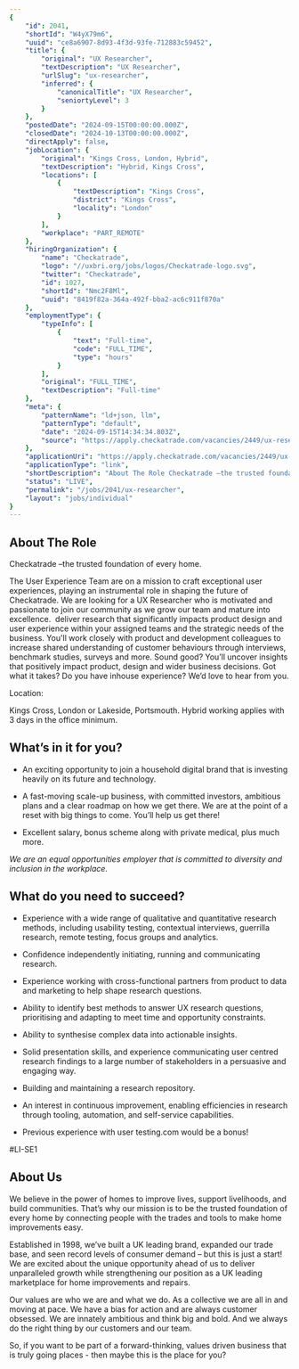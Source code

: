 ```yaml
---
{
	"id": 2041,
	"shortId": "W4yX79m6",
	"uuid": "ce8a6907-8d93-4f3d-93fe-712883c59452",
	"title": {
		"original": "UX Researcher",
		"textDescription": "UX Researcher",
		"urlSlug": "ux-researcher",
		"inferred": {
			"canonicalTitle": "UX Researcher",
			"seniortyLevel": 3
		}
	},
	"postedDate": "2024-09-15T00:00:00.000Z",
	"closedDate": "2024-10-13T00:00:00.000Z",
	"directApply": false,
	"jobLocation": {
		"original": "Kings Cross, London, Hybrid",
		"textDescription": "Hybrid, Kings Cross",
		"locations": [
			{
				"textDescription": "Kings Cross",
				"district": "Kings Cross",
				"locality": "London"
			}
		],
		"workplace": "PART_REMOTE"
	},
	"hiringOrganization": {
		"name": "Checkatrade",
		"logo": "//uxbri.org/jobs/logos/Checkatrade-logo.svg",
		"twitter": "Checkatrade",
		"id": 1027,
		"shortId": "Nmc2F8Ml",
		"uuid": "8419f82a-364a-492f-bba2-ac6c911f870a"
	},
	"employmentType": {
		"typeInfo": [
			{
				"text": "Full-time",
				"code": "FULL_TIME",
				"type": "hours"
			}
		],
		"original": "FULL_TIME",
		"textDescription": "Full-time"
	},
	"meta": {
		"patternName": "ld+json, llm",
		"patternType": "default",
		"date": "2024-09-15T14:34:34.803Z",
		"source": "https://apply.checkatrade.com/vacancies/2449/ux-researcher.html"
	},
	"applicationUri": "https://apply.checkatrade.com/vacancies/2449/ux-researcher.html",
	"applicationType": "link",
	"shortDescription": "About The Role Checkatrade –the trusted foundation of every home. The User Experience Team are on a mission to craft exceptional user experiences, playing an instrumental role in shaping the future",
	"status": "LIVE",
	"permalink": "/jobs/2041/ux-researcher",
	"layout": "jobs/individual"
}
---
```

<h2>About The Role</h2><p>Checkatrade –the trusted foundation of every home.</p><p>The User Experience Team are on a mission to craft exceptional user experiences, playing an instrumental role in shaping the future of Checkatrade. We are looking for a UX Researcher who is motivated and passionate to join our community as we grow our team and mature into excellence.&nbsp; deliver research that significantly impacts product design and user experience within your assigned teams and the strategic needs of the business. You'll work closely with product and development colleagues to increase shared understanding of customer behaviours through interviews, benchmark studies, surveys and more. Sound good? You’ll uncover insights that positively impact product, design and wider business decisions. Got what it takes? Do you have inhouse experience? We’d love to hear from you.</p><p>Location:</p><p>Kings Cross, London or Lakeside, Portsmouth. Hybrid working applies with 3 days in the office minimum.</p><h2>What’s in it for you?</h2><ul><li><p>An exciting opportunity to join a household digital brand that is investing heavily on its future and technology.</p></li><li><p>A fast-moving scale-up business, with committed investors, ambitious plans and a clear roadmap on how we get there. We are at the point of a reset with big things to come. You’ll help us get there!</p></li><li><p>Excellent salary, bonus scheme along with private medical, plus much more.</p></li></ul><p><em>We are an equal opportunities employer that is committed to diversity and inclusion in the workplace.</em></p><h2>What do you need to succeed?</h2><ul><li><p>Experience with a wide range of qualitative and quantitative research methods, including usability testing, contextual interviews, guerrilla research, remote testing, focus groups and analytics.</p></li><li><p>Confidence independently initiating, running and communicating research.</p></li><li><p>Experience working with cross-functional partners from product to data and marketing to help shape research questions.</p></li><li><p>Ability to identify best methods to answer UX research questions, prioritising and adapting to meet time and opportunity constraints.</p></li><li><p>Ability to synthesise complex data into actionable insights.</p></li><li><p>Solid presentation skills, and experience communicating user centred research findings to a large number of stakeholders in a persuasive and engaging way.</p></li><li><p>Building and maintaining a research repository.</p></li><li><p>An interest in continuous improvement, enabling efficiencies in research through tooling, automation, and self-service capabilities.</p></li><li><p>Previous experience with user testing.com would be a bonus!</p></li></ul><p>#LI-SE1</p><h2>About Us</h2><p>We believe in the power of homes to improve lives, support livelihoods, and build communities. That’s why our mission is to be the trusted foundation of every home by connecting people with the trades and tools to make home improvements easy.&nbsp;</p><p>Established in 1998, we’ve built a UK leading brand, expanded our trade base, and seen record levels of consumer demand – but this is just a start!&nbsp; We are excited about the unique opportunity ahead of us to deliver unparalleled growth while strengthening our position as a UK leading marketplace for home improvements and repairs.&nbsp;&nbsp;</p><p>Our values are who we are and what we do. As a collective we are all in and moving at pace. We have a bias for action and are always customer obsessed. We are innately ambitious and think big and bold. And we always do the right thing by our customers and our team.</p><p>So, if you want to be part of a forward-thinking, values driven business that is truly going places - then maybe this is the place for you?&nbsp;&nbsp;</p>
